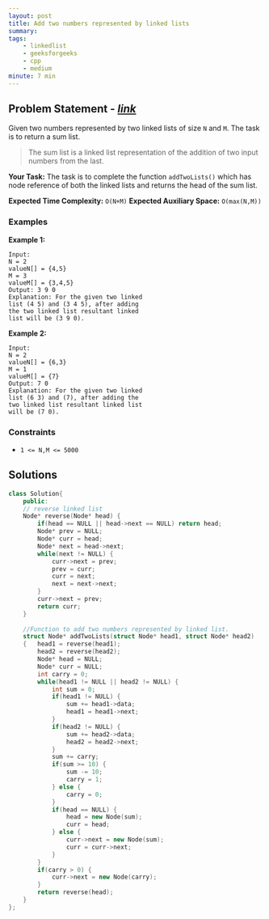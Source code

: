 ```yaml
---
layout: post
title: Add two numbers represented by linked lists    
summary:
tags:
    - linkedlist
    - geeksforgeeks
    - cpp
    - medium
minute: 7 min
---
```


## Problem Statement - [*link*](https://practice.geeksforgeeks.org/problems/add-two-numbers-represented-by-linked-lists/0/?track=DSASP-LinkedList&batchId=154#)  

Given two numbers represented by two linked lists of size `N` and `M`. The task is to return a sum list.

> The sum list is a linked list representation of the addition of two input numbers from the last.  


**Your Task:** 
The task is to complete the function `addTwoLists()` which has node reference of both the linked lists and returns the head of the sum list.   


**Expected Time Complexity:** `O(N+M)` 
**Expected Auxiliary Space:** `O(max(N,M))`

### Examples

**Example 1:**   
```
Input:
N = 2
valueN[] = {4,5}
M = 3
valueM[] = {3,4,5}
Output: 3 9 0  
Explanation: For the given two linked
list (4 5) and (3 4 5), after adding
the two linked list resultant linked
list will be (3 9 0).
```

**Example 2:**   
```
Input:
N = 2
valueN[] = {6,3}
M = 1
valueM[] = {7}
Output: 7 0
Explanation: For the given two linked
list (6 3) and (7), after adding the
two linked list resultant linked list
will be (7 0).
```


### Constraints

+ `1 <= N,M <= 5000`

## Solutions

```cpp
class Solution{
    public:
    // reverse linked list
    Node* reverse(Node* head) {
        if(head == NULL || head->next == NULL) return head;
        Node* prev = NULL;
        Node* curr = head;
        Node* next = head->next;
        while(next != NULL) {
            curr->next = prev;
            prev = curr;
            curr = next;
            next = next->next;
        }
        curr->next = prev;
        return curr;
    }
    
    //Function to add two numbers represented by linked list.
    struct Node* addTwoLists(struct Node* head1, struct Node* head2)
    {   head1 = reverse(head1);
        head2 = reverse(head2); 
        Node* head = NULL;
        Node* curr = NULL;
        int carry = 0;
        while(head1 != NULL || head2 != NULL) {
            int sum = 0;
            if(head1 != NULL) {
                sum += head1->data;
                head1 = head1->next;
            }
            if(head2 != NULL) {
                sum += head2->data;
                head2 = head2->next;
            }
            sum += carry;
            if(sum >= 10) {
                sum -= 10;
                carry = 1;
            } else {
                carry = 0;
            }
            if(head == NULL) {
                head = new Node(sum);
                curr = head;
            } else {
                curr->next = new Node(sum);
                curr = curr->next;
            }
        }
        if(carry > 0) {
            curr->next = new Node(carry);
        }
        return reverse(head);
    }
};
```


